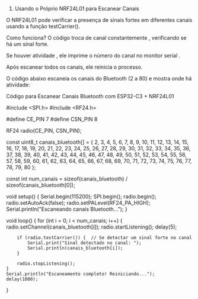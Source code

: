 1. Usando o Próprio NRF24L01 para Escanear Canais

O NRF24L01 pode verificar a presença de sinais fortes em diferentes canais usando a função testCarrier(). 

Como funciona?
O código troca de canal constantemente , verificando se há um sinal forte.

Se houver atividade , ele imprime o número do canal no monitor serial .

Após escanear todos os canais, ele reinicia o processo.

O código abaixo escaneia os canais do Bluetooth (2 a 80) e mostra onde há atividade:

Código para Escanear Canais Bluetooth com ESP32-C3 + NRF24L01

#include <SPI.h>
#include <RF24.h>

#define CE_PIN   7
#define CSN_PIN  8

RF24 radio(CE_PIN, CSN_PIN);

const uint8_t canais_bluetooth[] = { 
    2, 3, 4, 5, 6, 7, 8, 9, 10, 11, 12, 13, 14, 15, 16, 17, 18, 19, 20, 21, 22, 23, 24, 25, 26, 27, 28, 29, 30, 31, 32,
    33, 34, 35, 36, 37, 38, 39, 40, 41, 42, 43, 44, 45, 46, 47, 48, 49, 50, 51, 52, 53, 54, 55, 56, 57, 58, 59, 60, 61, 62,
    63, 64, 65, 66, 67, 68, 69, 70, 71, 72, 73, 74, 75, 76, 77, 78, 79, 80
};

const int num_canais = sizeof(canais_bluetooth) / sizeof(canais_bluetooth[0]);

void setup() {
    Serial.begin(115200);
    SPI.begin();
    radio.begin();
    radio.setAutoAck(false);
    radio.setPALevel(RF24_PA_HIGH);
    Serial.println("Escaneando canais Bluetooth...");
}

void loop() {
    for (int i = 0; i < num_canais; i++) {
        radio.setChannel(canais_bluetooth[i]);
        radio.startListening();
        delay(5);

        if (radio.testCarrier()) {  // Se detectar um sinal forte no canal
            Serial.print("Sinal detectado no canal: ");
            Serial.println(canais_bluetooth[i]);
        }

        radio.stopListening();
    }
    Serial.println("Escaneamento completo! Reiniciando...");
    delay(1000);
}
